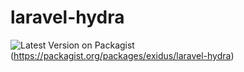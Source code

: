 # laravel-hydra

![Latest Version on Packagist](https://img.shields.io/packagist/v/exidus/laravel-hydra.svg?style=flat-square)(https://packagist.org/packages/exidus/laravel-hydra)
